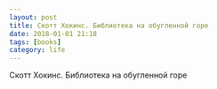 ```yaml
---
layout: post
title: Скотт Хокинс. Библиотека на обугленной горе
date: 2018-01-01 21:18 
tags: [books]
category: life
---
```


Скотт Хокинс. Библиотека на обугленной горе
